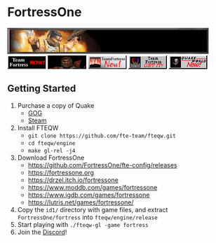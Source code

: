 # FortressOne

[![TFBanner](assets/gifs/tf_banner.gif)](https://fortressone.org)
<br>
[![TFNow](assets/gifs/tfnow.gif)](https://github.com/FortressOne)
[![TFNow2](assets/gifs/tfnow2.gif)](https://github.com/FortressOne)
[![TFNow2](assets/gifs/tfnow3.gif)](https://github.com/FortressOne)
[![TFNow2](assets/gifs/tfgetit.gif)](https://github.com/FortressOne)
[![QWNow](assets/gifs/qwnow.gif)](https://github.com/FortressOne)

## Getting Started

1. Purchase a copy of Quake
	- [GOG](https://www.gog.com/en/game/quake_the_offering)
	- [Steam](https://store.steampowered.com/app/2310/Quake/)
2. Install FTEQW
	- `git clone https://github.com/fte-team/fteqw.git`
	- `cd fteqw/engine`
	- `make gl-rel -j4`
3. Download FortressOne
	- <https://github.com/FortressOne/fte-config/releases>
	- <https://fortressone.org>
	- <https://drzel.itch.io/fortressone>
	- <https://www.moddb.com/games/fortressone>
	- <https://www.igdb.com/games/fortressone>
	- <https://lutris.net/games/fortressone/>
4. Copy the `id1/` directory with game files, and extract
`FortressOne/fortress` into `fteqw/engine/release`
5. Start playing with `./fteqw-gl -game fortress`
6. Join the [Discord](https://discord.fortressone.org)!
